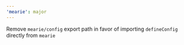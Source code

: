 ```yaml
---
'mearie': major
---
```


Remove `mearie/config` export path in favor of importing `defineConfig` directly from `mearie`
